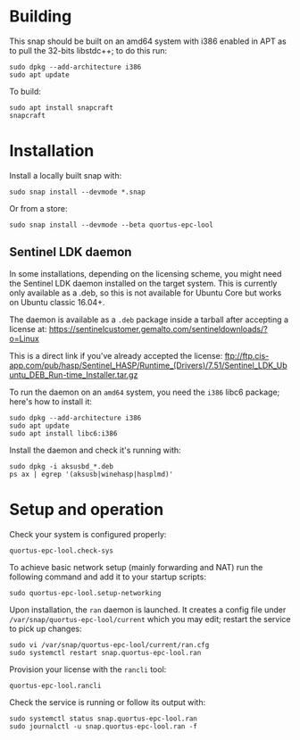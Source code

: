 # Building

This snap should be built on an amd64 system with i386 enabled in APT as to
pull the 32-bits libstdc++; to do this run:
```shell
sudo dpkg --add-architecture i386
sudo apt update
```

To build:
```shell
sudo apt install snapcraft
snapcraft
```

# Installation

Install a locally built snap with:
```shell
sudo snap install --devmode *.snap
```

Or from a store:
```shell
sudo snap install --devmode --beta quortus-epc-lool
```

## Sentinel LDK daemon

In some installations, depending on the licensing scheme, you might need the
Sentinel LDK daemon installed on the target system. This is currently only
available as a .deb, so this is not available for Ubuntu Core but works on
Ubuntu classic 16.04+.

The daemon is available as a `.deb` package inside a tarball after accepting a
license at:
<https://sentinelcustomer.gemalto.com/sentineldownloads/?o=Linux>

This is a direct link if you've already accepted the license:
<ftp://ftp.cis-app.com/pub/hasp/Sentinel_HASP/Runtime_(Drivers)/7.51/Sentinel_LDK_Ubuntu_DEB_Run-time_Installer.tar.gz>

To run the daemon on an `amd64` system, you need the `i386` libc6 package;
here's how to install it:
```shell
sudo dpkg --add-architecture i386
sudo apt update
sudo apt install libc6:i386
```

Install the daemon and check it's running with:
```shell
sudo dpkg -i aksusbd_*.deb
ps ax | egrep '(aksusb|winehasp|hasplmd)'
```

# Setup and operation

Check your system is configured properly:
```shell
quortus-epc-lool.check-sys
```

To achieve basic network setup (mainly forwarding and NAT) run the following
command and add it to your startup scripts:
```shell
sudo quortus-epc-lool.setup-networking
```

Upon installation, the `ran` daemon is launched. It creates a config file under
`/var/snap/quortus-epc-lool/current` which you may edit; restart the service to
pick up changes:
```shell
sudo vi /var/snap/quortus-epc-lool/current/ran.cfg
sudo systemctl restart snap.quortus-epc-lool.ran
```

Provision your license with the `rancli` tool:
```shell
quortus-epc-lool.rancli
```

Check the service is running or follow its output with:
```shell
sudo systemctl status snap.quortus-epc-lool.ran
sudo journalctl -u snap.quortus-epc-lool.ran -f
```

